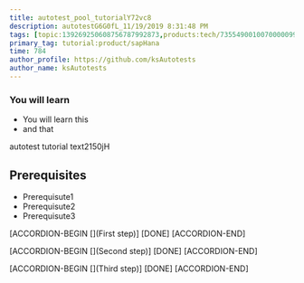 ```yaml
---
title: autotest_pool_tutorialY72vc8
description: autotestG6G0fL_11/19/2019 8:31:48 PM
tags: [topic:139269250608756787992873,products:tech/73554900100700000996,tutorial:experience/advanced]
primary_tag: tutorial:product/sapHana
time: 784
author_profile: https://github.com/ksAutotests
author_name: ksAutotests
---
```

### You will learn
- You will learn this
- and that

autotest tutorial text2150jH

## Prerequisites
- Prerequisute1
- Prerequisute2
- Prerequisute3

[ACCORDION-BEGIN [](First step)]
[DONE]
[ACCORDION-END]

[ACCORDION-BEGIN [](Second step)]
[DONE]
[ACCORDION-END]

[ACCORDION-BEGIN [](Third step)]
[DONE]
[ACCORDION-END]

